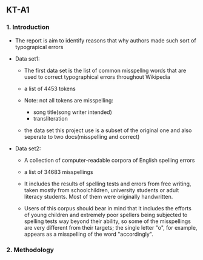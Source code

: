 ## KT-A1

### 1. Introduction
+ The report is aim to identify reasons that why authors made such sort of typograpical errors 

+ Data set1:
	- The first data set is the list of common misspellng words that are used to correct typographical errors throughout Wikipedia
	- a list of 4453 tokens
	- Note: not all tokens are misspelling: 
		- song title(song writer intended)
		- transliteration

	- the data set this project use is a subset of the original one and also seperate to two docs(misspelling and correct)

+ Data set2:
	- A collection of computer-readable corpora of English spelling errors
	- a list of 34683 misspellings
	- It includes the results of spelling tests and errors from free writing, taken mostly from schoolchildren, university students or adult literacy students. Most of them were originally handwritten.

	- Users of this corpus should bear in mind that it includes the efforts of young children and extremely poor spellers being subjected to spelling tests way beyond their ability, so some of the misspellings are very different from their targets; the single letter "o", for example, appears as a misspelling of the word "accordingly".

### 2. Methodology

